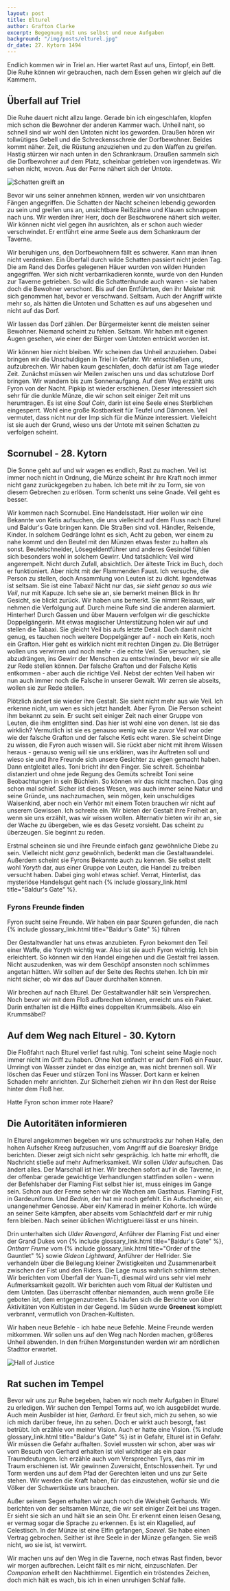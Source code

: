 ```yaml
---
layout: post
title: Elturel
author: Grafton Clarke
excerpt: Begegnung mit uns selbst und neue Aufgaben
background: "/img/posts/elturel.jpg"
dr_date: 27. Kytorn 1494
---
```


Endlich kommen wir in Triel an. Hier wartet Rast auf uns, Eintopf, ein Bett.
Die Ruhe können wir gebrauchen, nach dem Essen gehen wir gleich auf die
Kammern.

## Überfall auf Triel

Die Ruhe dauert nicht allzu lange. Gerade bin ich eingeschlafen, klopfen mich
schon die Bewohner der anderen Kammer wach. Unheil naht, so schnell sind wir
wohl den Untoten nicht los geworden. Draußen hören wir tollwütiges Gebell und
die Schreckensschreie der Dorfbewohner. Beides kommt näher. Zeit, die Rüstung
anzuziehen und zu den Waffen zu greifen. Hastig stürzen wir nach unten in den
Schrankraum. Draußen sammeln sich die Dorfbewohner auf dem Platz, scheinbar
getrieben von irgendetwas. Wir sehen nicht, wovon. Aus der Ferne nähert sich
der Untote.

![Schatten greift an](/img/posts/shadow.png)

Bevor wir uns seiner annehmen können, werden wir von unsichtbaren Fängen
angegriffen. Die Schatten der Nacht scheinen lebendig geworden zu sein und
greifen uns an, unsichtbare Reißzähne und Klauen schnappen nach uns. Wir werden
ihrer Herr, doch der Beschworene nähert sich weiter. Wir können nicht viel
gegen ihn ausrichten, als er schon auch wieder verschwindet. Er entführt eine
arme Seele aus dem Schankraum der Taverne.

Wir beruhigen uns, den Dorfbewohnern fällt es schwerer. Kann man ihnen nicht
verdenken. Ein Überfall durch wilde Schatten passiert nicht jeden Tag. Die am
Rand des Dorfes gelegenen Häuer wurden von wilden Hunden angegriffen. Wer sich
nicht verbarrikadieren konnte, wurde von den Hunden zur Taverne getrieben. So
wild die Schattenhunde auch waren - sie haben doch die Bewohner verschont. Bis
auf den Entführten, den ihr Meister mit sich genommen hat, bevor er verschwand.
Seltsam. Auch der Angriff wirkte mehr so, als hätten die Untoten und Schatten
es auf uns abgesehen und nicht auf das Dorf.

Wir lassen das Dorf zählen. Der Bürgermeister kennt die meisten seiner
Bewohner. Niemand scheint zu fehlen. Seltsam. Wir haben mit eigenen Augen
gesehen, wie einer der Bürger vom Untoten entrückt worden ist.

Wir können hier nicht bleiben. Wir scheinen das Unheil anzuziehen. Dabei
bringen wir die Unschuldigen in Triel in Gefahr. Wir entschließen uns,
aufzubrechen. Wir haben kaum geschlafen, doch dafür ist am Tage wieder Zeit.
Zunächst müssen wir Meilen zwischen uns und das schutzlose Dorf bringen. Wir
wandern bis zum Sonnenaufgang. Auf dem Weg erzählt uns Fyron von der Nacht.
Pipkip ist wieder erschienen. Dieser interessiert sich sehr für die dunkle
Münze, die wir schon seit einiger Zeit mit uns herumtragen. Es ist eine _Soul
Coin_, darin ist eine Seele eines Sterblichen eingesperrt. Wohl eine große
Kostbarkeit für Teufel und Dämonen. Veil vermutet, dass nicht nur der Imp sich
für die Münze interessiert. Vielleicht ist sie auch der Grund, wieso uns der
Untote mit seinen Schatten zu verfolgen scheint.

## Scornubel - 28\. Kytorn

Die Sonne geht auf und wir wagen es endlich, Rast zu machen. Veil ist immer
noch nicht in Ordnung, die Münze scheint ihr ihre Kraft noch immer nicht ganz
zurückgegeben zu haben. Ich bete mit ihr zu Torm, sie von diesem Gebrechen zu
erlösen. Torm schenkt uns seine Gnade. Veil geht es besser.

Wir kommen nach Scornubel. Eine Handelsstadt. Hier wollen wir eine Bekannte von
Ketis aufsuchen, die uns vielleicht auf dem Fluss nach Elturel und Baldur's
Gate bringen kann. Die Straßen sind voll. Händler, Reisende, Kinder. In solchem
Gedränge lohnt es sich, Acht zu geben, wer einem zu nahe kommt und den Beutel
mit den Münzen etwas fester zu halten als sonst. Beutelschneider,
Lösegeldentführer und anderes Gesindel fühlen sich besonders wohl in solchem
Gewirr. Und tatsächlich: Veil wird angerempelt. Nicht durch Zufall,
absichtlich. Der älteste Trick im Buch, doch er funktioniert. Aber nicht mit
der Flammenden Faust. Ich versuche, die Person zu stellen, doch Ansammlung von
Leuten ist zu dicht. Irgendetwas ist seltsam. Sie ist eine Tabaxi! Nicht nur
das, _sie sieht genau so aus wie Veil_, nur mit Kapuze. Ich sehe sie an, sie
bemerkt meinen Blick in Ihr Gesicht, sie blickt zurück. Wir haben uns bemerkt.
Sie nimmt Reisaus, wir nehmen die Verfolgung auf. Durch meine Rufe sind die
anderen alarmiert. Hinterher! Durch Gassen und über Mauern verfolgen wir die
geschickte Doppelgängerin. Mit etwas magischer Unterstützung holen wir auf und
stellen die Tabaxi. Sie gleicht Veil bis aufs letzte Detail. Doch damit nicht
genug, es tauchen noch weitere Doppelgänger auf - noch ein Ketis, noch ein
Grafton. Hier geht es wirklich nicht mit rechten Dingen zu. Die Betrüger wollen
uns verwirren und noch mehr - die echte Veil. Sie versuchen, sie abzudrängen,
ins Gewirr der Menschen zu entschwinden, bevor wir sie alle zur Rede stellen
können. Der falsche Grafton und der Falsche Ketis entkommen - aber auch die
richtige Veil. Nebst der echten Veil haben wir nun auch immer noch die Falsche
in unserer Gewalt. Wir zerren sie abseits, wollen sie zur Rede stellen.

Plötzlich ändert sie wieder ihre Gestalt. Sie sieht nicht mehr aus wie Veil.
Ich erkenne nicht, um wen es sich jetzt handelt. Aber Fyron. Die Person scheint
ihm bekannt zu sein. Er sucht seit einiger Zeit nach einer Gruppe von Leuten,
die ihm entglitten sind. Das hier ist wohl eine von denen. Ist sie das
wirklich? Vermutlich ist sie es genauso wenig wie sie zuvor Veil war oder wie
der falsche Grafton und der falsche Ketis echt waren. Sie scheint Dinge zu
wissen, die Fyron auch wissen will. Sie rückt aber nicht mit ihrem Wissen
heraus - genauso wenig will sie uns erklären, was ihr Auftreten soll und wieso
sie und ihre Freunde sich unsere Gesichter zu eigen gemacht haben. Dann
entgleitet alles. Toni bricht ihr den Finger. Sie schreit. Scheinbar
distanziert und ohne jede Regung des Gemüts schreibt Toni seine Beobachtungen
in sein Büchlein. So können wir das nicht machen. Das ging schon mal schief.
Sicher ist dieses Wesen, was auch immer seine Natur und seine Gründe, uns
nachzumachen, sein mögen, kein unschuldiges Waisenkind, aber noch ein Verhör
mit einem Toten brauchen wir nicht auf unserem Gewissen. Ich schreite ein. Wir
bieten der Gestalt ihre Freiheit an, wenn sie uns erzählt, was wir wissen
wollen. Alternativ bieten wir ihr an, sie der Wache zu übergeben, wie es das
Gesetz vorsieht. Das scheint zu überzeugen. Sie beginnt zu reden.

Erstmal scheinen sie und ihre Freunde einfach ganz gewöhnliche Diebe zu sein.
Vielleicht nicht _ganz_ gewöhnlich, bedenkt man die Gestaltwandelei. Außerdem
scheint sie Fyrons Bekannte auch zu kennen. Sie selbst stellt wohl _Yoryth_
dar, aus einer Gruppe von Leuten, die Handel zu treiben versucht haben. Dabei
ging wohl etwas schief. Verrat, Hinterlist, das mysteriöse Handelsgut geht nach
{% include glossary_link.html title="Baldur's Gate" %}.

<div class="infobox quest">
  <h3>Fyrons Freunde finden</h3>
  <p>Fyron sucht seine Freunde. Wir haben ein paar Spuren gefunden, die nach
     {% include glossary_link.html title="Baldur's Gate" %} führen
  </p>
</div>

Der Gestaltwandler hat uns etwas anzubieten. Fyron bekommt den Teil einer
Waffe, die Yoryth wichtig war. Also ist sie auch Fyron wichtig. Ich bin
erleichtert. So können wir den Handel eingehen und die Gestalt frei lassen.
Nicht auszudenken, was wir dem Geschöpf ansonsten noch schlimmes angetan
hätten. Wir sollten auf der Seite des Rechts stehen. Ich bin mir nicht sicher,
ob wir das auf Dauer durchhalten können.

Wir brechen auf nach Elturel. Der Gestaltwandler hält sein Versprechen. Noch
bevor wir mit dem Floß aufbrechen können, erreicht uns ein Paket. Darin
enthalten ist die Hälfte eines doppelten Krummsäbels. Also ein Krummsäbel?

## Auf dem Weg nach Elturel - 30\. Kytorn

Die Floßfahrt nach Elturel verlief fast ruhig. Toni scheint seine Magie noch
immer nicht im Griff zu haben. Ohne Not entfacht er auf dem Floß ein Feuer.
Umringt von Wasser zündet er das einzige an, was nicht brennen soll. Wir
löschen das Feuer und stürzen Toni ins Wasser. Dort kann er keinen Schaden mehr
anrichten. Zur Sicherheit ziehen wir ihn den Rest der Reise hinter dem Floß
her.

Hatte Fyron schon immer rote Haare?

## Die Autoritäten informieren

In Elturel angekommen begeben wir uns schnurstracks zur hohen Halle, den hohen
Aufseher Kreeg aufzusuchen, vom Angriff auf die Boareskyr Bridge berichten.
Dieser zeigt sich nicht sehr gesprächig. Ich hatte mir erhofft, die Nachricht
stieße auf mehr Aufmerksamkeit. Wir sollen _Ulder_ aufsuchen. Das ändert alles.
Der Marschall ist hier. Wir brechen sofort auf in die Taverne, in der offenbar
gerade gewichtige Verhandlungen stattfinden sollen - wenn der Befehlshaber der
Flaming Fist selbst hier ist, muss einiges im Gange sein. Schon aus der Ferne
sehen wir die Wachen am Gasthaus. Flaming Fist, in Gardeuniform. Und _Bedrin_,
der hat mir noch gefehlt. Ein Aufschneider, ein unangenehmer Genosse. Aber ein/
Kamerad in meiner Kohorte. Ich würde an seiner Seite kämpfen, aber abseits vom
Schlachtfeld darf er mir ruhig fern bleiben. Nach seiner üblichen Wichtigtuerei
lässt er uns hinein.

Drin unterhalten sich _Ulder Ravengard_, Anführer der Flaming Fist und einer
der Grand Dukes von {% include glossary_link.html title="Baldur's Gate" %}, _Ontharr Frume_ vom {% include glossary_link.html title="Order of the Gauntlet" %}
sowie _Gideon Lightward_, Anführer der Hellrider. Sie verhandeln über die
Beilegung kleiner Zwistigkeiten und Zusammenarbeit zwischen der Fist und den
Riders. Die Lage muss wahrlich schlimm stehen. Wir berichten vom Überfall der
Yuan-Ti, diesmal wird uns sehr viel mehr Aufmerksamkeit gezollt. Wir
berichten auch vom Ritual der Kultisten und dem Untoten. Das überrascht
offenbar niemanden, auch wenn große Eile geboten ist, dem entgegenzutreten.
Es häufen sich die Berichte von über Aktivitäten von Kultisten in der Gegend.
Im Süden wurde **Greenest** komplett verbrannt, vermutlich von
Drachen-Kultisten.

Wir haben neue Befehle - ich habe neue Befehle. Meine Freunde werden mitkommen.
Wir sollen uns auf den Weg nach Norden machen, größeres Unheil abwenden. In den
frühen Morgenstunden werden wir am nördlichen Stadttor erwartet.

![Hall of Justice](/img/posts/hall_of_justice.jpg)

## Rat suchen im Tempel

Bevor wir uns zur Ruhe begeben, haben wir noch mehr Aufgaben in Elturel zu
erledigen. Wir suchen den Tempel Torms auf, wo ich ausgebildet wurde. Auch mein
Ausbilder ist hier, _Gerhard_. Er freut sich, mich zu sehen, so wie ich mich
darüber freue, ihn zu sehen. Doch er wirkt auch besorgt, fast betrübt. Ich
erzähle von meiner Vision. Auch er hatte eine Vision. {% include glossary_link.html title="Baldur's Gate" %} ist in
Gefahr, Elturel ist in Gefahr. Wir müssen die Gefahr aufhalten. Soviel wussten
wir schon, aber was wir vom Besuch von Gerhard erhalten ist viel wichtiger als
ein paar Traumdeutungen. Ich erzähle auch vom Versprechen Tyrs, das mir im
Traum erschienen ist. Wir gewinnen Zuversicht, Entschlossenheit. Tyr und Torm
werden uns auf dem Pfad der Gerechten leiten und uns zur Seite stehen. Wir
werden die Kraft haben, für das einzustehen, wofür sie und die Völker der
Schwertküste uns brauchen.

Außer seinem Segen erhalten wir auch noch die Weisheit Gerhards. Wir berichten
von der seltsamen Münze, die wir seit einiger Zeit bei uns tragen. Er sieht sie
sich an und hält sie an sein Ohr. Er erkennt einen leisen Gesang, er vermag
sogar die Sprache zu erkennen. Es ist ein Klagelied, auf Celestisch. In der
Münze ist eine Elfin gefangen, _Saevel_. Sie habe einen Vertrag gebrochen.
Seither ist ihre Seele in der Münze gefangen. Sie weiß nicht, wo sie ist, ist
verwirrt.

Wir machen uns auf den Weg in die Taverne, noch etwas Rast finden, bevor wir
morgen aufbrechen. Leicht fällt es mir nicht, einzuschlafen. Der _Companion_
erhellt den Nachthimmel. Eigentlich ein tröstendes Zeichen, doch mich hält es
wach, bis ich in einen unruhigen Schlaf falle.

